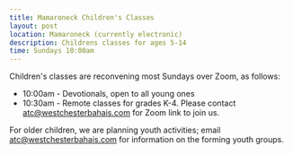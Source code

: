 ```yaml
---
title: Mamaroneck Children's Classes
layout: post
location: Mamaroneck (currently electronic)
description: Childrens classes for ages 5-14
time: Sundays 10:00am
---
```

Children's classes are reconvening most Sundays over Zoom, as follows:
* 10:00am - Devotionals, open to all young ones
* 10:30am - Remote classes for grades K-4.
Please contact <atc@westchesterbahais.com> for Zoom link to join us.

For older children, we are planning youth activities; email
<atc@westchesterbahais.com> for information on the forming youth
groups.
